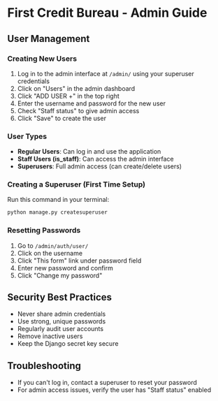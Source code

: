 # First Credit Bureau - Admin Guide

## User Management

### Creating New Users
1. Log in to the admin interface at `/admin/` using your superuser credentials
2. Click on "Users" in the admin dashboard
3. Click "ADD USER +" in the top right
4. Enter the username and password for the new user
5. Check "Staff status" to give admin access
6. Click "Save" to create the user

### User Types
- **Regular Users**: Can log in and use the application
- **Staff Users (is_staff)**: Can access the admin interface
- **Superusers**: Full admin access (can create/delete users)

### Creating a Superuser (First Time Setup)
Run this command in your terminal:
```bash
python manage.py createsuperuser
```

### Resetting Passwords
1. Go to `/admin/auth/user/`
2. Click on the username
3. Click "This form" link under password field
4. Enter new password and confirm
5. Click "Change my password"

## Security Best Practices
- Never share admin credentials
- Use strong, unique passwords
- Regularly audit user accounts
- Remove inactive users
- Keep the Django secret key secure

## Troubleshooting
- If you can't log in, contact a superuser to reset your password
- For admin access issues, verify the user has "Staff status" enabled
